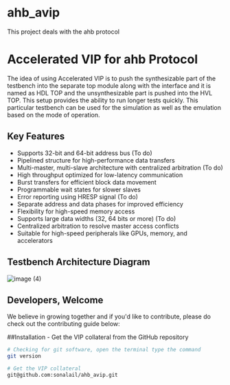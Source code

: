 # ahb_avip
This project deals with the ahb protocol

# Accelerated VIP for ahb Protocol
The idea of using Accelerated VIP is to push the synthesizable part of the testbench into the separate top module along with the interface and it is named as HDL TOP and the unsynthesizable part is pushed into the HVL TOP. This setup provides the ability to run longer tests quickly. This particular testbench can be used for the simulation as well as the emulation based on the mode of operation.

## Key Features
- Supports 32-bit and 64-bit address bus (To do)
- Pipelined structure for high-performance data transfers
- Multi-master, multi-slave architecture with centralized arbitration (To do)
- High throughput optimized for low-latency communication
- Burst transfers for efficient block data movement
- Programmable wait states for slower slaves
- Error reporting using HRESP signal (To do)
- Separate address and data phases for improved efficiency
- Flexibility for high-speed memory access
- Supports large data widths (32, 64 bits or more) (To do)
- Centralized arbitration to resolve master access conflicts
- Suitable for high-speed peripherals like GPUs, memory, and accelerators

## Testbench Architecture Diagram
![image (4)](https://github.com/user-attachments/assets/1193b880-cc13-41cd-99c0-e2accacb5fa4)

## Developers, Welcome
We believe in growing together and if you'd like to contribute, please do check out the contributing guide below:

##Installation - Get the VIP collateral from the GitHub repository
```bash
# Checking for git software, open the terminal type the command
git version

# Get the VIP collateral
git@github.com:sonalail/ahb_avip.git
